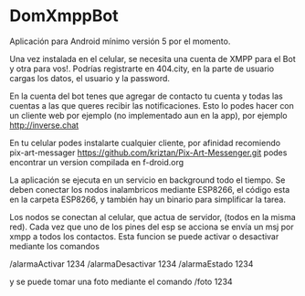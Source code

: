 # DomXmppBot
Aplicación para Android mínimo versión 5 por el momento.

Una vez instalada en el celular, se necesita una cuenta de XMPP para el Bot y otra para vos!. Podrías registrarte en 404.city, en la parte de usuario cargas los datos, el usuario y la password.

En la cuenta del bot tenes que agregar de contacto tu cuenta y todas las cuentas a las que queres recibir las notificaciones. Esto lo podes hacer con un cliente web por ejemplo (no implementado aun en la app), por ejemplo http://inverse.chat

En tu celular podes instalarte cualquier cliente, por afinidad recomiendo pix-art-messager https://github.com/kriztan/Pix-Art-Messenger.git podes encontrar un version compilada en f-droid.org

La aplicación se ejecuta en un servicio en background todo el tiempo. Se deben conectar los nodos inalambricos mediante ESP8266, el código esta en la carpeta ESP8266, y también hay un binario para simplificar la tarea.

Los nodos se conectan al celular, que actua de servidor, (todos en la misma red). Cada vez que uno de los pines del esp se acciona se envía un msj por xmpp a todos los contactos. Esta funcion se puede activar o desactivar mediante los comandos

/alarmaActivar 1234
/alarmaDesactivar 1234
/alarmaEstado 1234

y se puede tomar una foto mediante el comando
/foto 1234
